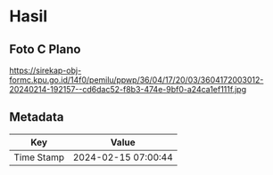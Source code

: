 # Hasil

## Foto C Plano

https://sirekap-obj-formc.kpu.go.id/14f0/pemilu/ppwp/36/04/17/20/03/3604172003012-20240214-192157--cd6dac52-f8b3-474e-9bf0-a24ca1ef111f.jpg


## Metadata

| Key        | Value               |
| ---------- | ------------------- |
| Time Stamp | 2024-02-15 07:00:44 |




